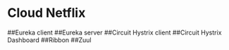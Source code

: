 # Cloud Netflix
##Eureka client
##Eureka server
##Circuit Hystrix client
##Circuit Hystrix Dashboard
##Ribbon
##Zuul